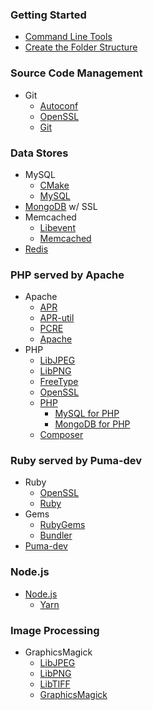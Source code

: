 ### Getting Started

- [Command Line Tools](/started-cli/)
- [Create the Folder Structure](/started-folders/)

### Source Code Management

- Git
	- [Autoconf](/autoconf/)
	- [OpenSSL](/openssl/)
	- [Git](/git/)

### Data Stores

- MySQL
	- [CMake](/cmake/)
	- [MySQL](/mysql/)
- [MongoDB](/mongodb/) w/ SSL
- Memcached
	- [Libevent](/libevent/)
	- [Memcached](/memcached/)
- [Redis](/redis/)

### PHP served by Apache
- Apache
	- [APR](/apr/)
	- [APR-util](/apr-util/)
	- [PCRE](/pcre/)
	- [Apache](/apache/)
- PHP
	- [LibJPEG](/libjpeg/)
	- [LibPNG](/libpng/)
	- [FreeType](/freetype/)
	- [OpenSSL](/openssl/)
	- [PHP](/php/)
		- [MySQL for PHP](/php-mysql/)
		- [MongoDB for PHP](/php-mongodb/)
	- [Composer](/composer/)

### Ruby served by Puma-dev

- Ruby
	- [OpenSSL](/openssl/)
	- [Ruby](/ruby/)
- Gems
	- [RubyGems](/rubygems/)
	- [Bundler](/bundler/)
- [Puma-dev](/puma-dev/)

### Node.js

- [Node.js](/nodejs/)
	- [Yarn](/nodejs-yarn/)

### Image Processing

- GraphicsMagick
	- [LibJPEG](/libjpeg/)
	- [LibPNG](/libpng/)
	- [LibTIFF](/libtiff/)
	- [GraphicsMagick](/graphicsmagick/)
